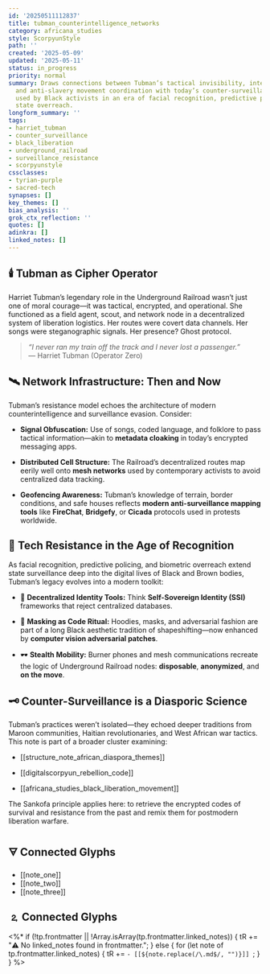 ```yaml
---
id: '20250511112837'
title: tubman_counterintelligence_networks
category: africana_studies
style: ScorpyunStyle
path: ''
created: '2025-05-09'
updated: '2025-05-11'
status: in_progress
priority: normal
summary: Draws connections between Tubman’s tactical invisibility, intelligence gathering,
  and anti-slavery movement coordination with today’s counter-surveillance practices
  used by Black activists in an era of facial recognition, predictive policing, and
  state overreach.
longform_summary: ''
tags:
- harriet_tubman
- counter_surveillance
- black_liberation
- underground_railroad
- surveillance_resistance
- scorpyunstyle
cssclasses:
- tyrian-purple
- sacred-tech
synapses: []
key_themes: []
bias_analysis: ''
grok_ctx_reflection: ''
quotes: []
adinkra: []
linked_notes: []
---
```


## 🕯️ Tubman as Cipher Operator

Harriet Tubman’s legendary role in the Underground Railroad wasn’t just one of moral courage—it was tactical, encrypted, and operational. She functioned as a field agent, scout, and network node in a decentralized system of liberation logistics. Her routes were covert data channels. Her songs were steganographic signals. Her presence? Ghost protocol.

> _“I never ran my train off the track and I never lost a passenger.”_  
> — Harriet Tubman (Operator Zero)

## 🛰️ Network Infrastructure: Then and Now

Tubman’s resistance model echoes the architecture of modern counterintelligence and surveillance evasion. Consider:

- **Signal Obfuscation:** Use of songs, coded language, and folklore to pass tactical information—akin to **metadata cloaking** in today’s encrypted messaging apps.
    
- **Distributed Cell Structure:** The Railroad’s decentralized routes map eerily well onto **mesh networks** used by contemporary activists to avoid centralized data tracking.
    
- **Geofencing Awareness:** Tubman’s knowledge of terrain, border conditions, and safe houses reflects **modern anti-surveillance mapping tools** like **FireChat**, **Bridgefy**, or **Cicada** protocols used in protests worldwide.
    

## 🧠 Tech Resistance in the Age of Recognition

As facial recognition, predictive policing, and biometric overreach extend state surveillance deep into the digital lives of Black and Brown bodies, Tubman’s legacy evolves into a modern toolkit:

- 🔐 **Decentralized Identity Tools:** Think **Self-Sovereign Identity (SSI)** frameworks that reject centralized databases.
    
- 🥽 **Masking as Code Ritual:** Hoodies, masks, and adversarial fashion are part of a long Black aesthetic tradition of shapeshifting—now enhanced by **computer vision adversarial patches**.
    
- 🕶️ **Stealth Mobility:** Burner phones and mesh communications recreate the logic of Underground Railroad nodes: **disposable**, **anonymized**, and **on the move**.
    

## 🗝️ Counter-Surveillance is a Diasporic Science

Tubman’s practices weren’t isolated—they echoed deeper traditions from Maroon communities, Haitian revolutionaries, and West African war tactics. This note is part of a broader cluster examining:

- [[structure_note_african_diaspora_themes]]
    
- [[digitalscorpyun_rebellion_code]]
    
- [[africana_studies_black_liberation_movement]]
    

The Sankofa principle applies here: to retrieve the encrypted codes of survival and resistance from the past and remix them for postmodern liberation warfare.

## 🜃 Connected Glyphs
- [[note_one]]
- [[note_two]]
- [[note_three]]
## 🄃 Connected Glyphs

<%*
if (!tp.frontmatter || !Array.isArray(tp.frontmatter.linked_notes)) {
  tR += "⚠️ No linked_notes found in frontmatter.";
} else {
  for (let note of tp.frontmatter.linked_notes) {
    tR += `- [[${note.replace(/\.md$/, "")}]]
`;
  }
}
%>
